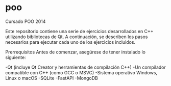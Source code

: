 # poo
Cursado POO 2014


Este repositorio contiene una serie de ejercicios desarrollados en C++ utilizando bibliotecas de Qt. A continuación, se describen los pasos necesarios para ejecutar cada uno de los ejercicios incluidos.

Prerrequisitos
Antes de comenzar, asegúrese de tener instalado lo siguiente:

-Qt (incluye Qt Creator y herramientas de compilación C++)
-Un compilador compatible con C++ (como GCC o MSVC)
-Sistema operativo Windows, Linux o macOS
-SQLite
-FastAPI
-MongoDB

